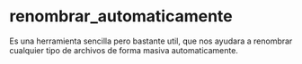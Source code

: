 # renombrar_automaticamente
Es una herramienta sencilla pero bastante util, que nos ayudara a renombrar cualquier tipo de archivos de forma masiva automaticamente.
